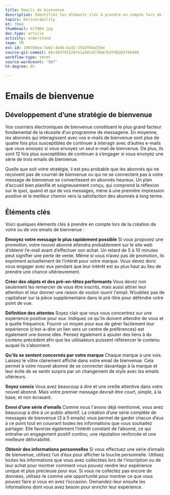 ```yaml
---
title: Emails de bienvenue
description: Identifiez les éléments clés à prendre en compte lors de la création de vos emails de bienvenue.
topics: Deliverability
kt: 7064
thumbnail: kt7064.jpg
doc-type: article
activity: understand
team: TM
exl-id: 1007b0ea-7a62-4b46-ba32-191df64a15be
source-git-commit: 68c403f915287e1a50cd276b67b3f48202f45446
workflow-type: tm+mt
source-wordcount: '567'
ht-degree: 0%

---
```


# Emails de bienvenue

## Développement d’une stratégie de bienvenue

Vos courriers électroniques de bienvenue constituent le plus grand facteur fondamental de la réussite d’un programme de messagerie. En moyenne, les abonnés qui interagissent avec vos e-mails de bienvenue sont plus de quatre fois plus susceptibles de continuer à interagir avec d’autres e-mails que vous envoyez si vous envoyez un seul e-mail de bienvenue. De plus, ils sont 12 fois plus susceptibles de continuer à s’engager si vous envoyez une série de trois emails de bienvenue.

Quelle que soit votre stratégie, il est peu probable que les abonnés qui ne reçoivent pas de courriel de bienvenue ou qui ne se connectent pas à votre message de bienvenue se convertissent en abonnés heureux. Un plan d’accueil bien planifié et soigneusement conçu, qui comprend la réflexion sur le quoi, quand et qui de vos messages, mène à une première impression positive et le meilleur chemin vers la satisfaction des abonnés à long terme.

## Éléments clés

Voici quelques éléments clés à prendre en compte lors de la création de votre ou de vos emails de bienvenue :

**Envoyez votre message le plus rapidement possible**
Si vous proposez une promotion, votre nouvel abonné attendra probablement sur le site web d’obtenir l’e-mail avant d’effectuer son achat. Un retard de 5 à 10 minutes peut signifier une perte de vente. Même si vous n’avez pas de promotion, ils expriment actuellement de l’intérêt pour votre marque. Vous devez donc vous engager avec eux pendant que leur intérêt est au plus haut au lieu de prendre une chance ultérieurement.

**Créer des objets et des pré-en-têtes performants**
Vous devez non seulement les remercier de vous être inscrits, mais aussi attirer leur attention et leur donner une raison de vouloir ouvrir l&#39;email. N’oubliez pas de capitaliser sur la pièce supplémentaire dans le pré-titre pour défendre votre point de vue.

**Définition des attentes**
Soyez clair que vous vous concentrez sur une expérience positive pour eux. Indiquez ce qu&#39;ils doivent attendre de vous et à quelle fréquence. Fournir un moyen pour eux de gérer facilement leur expérience (c’est-à-dire un lien vers un centre de préférences) est également une bonne idée. Pensez également à ajouter des liens à du contenu précédent afin que les utilisateurs puissent référencer le contenu auquel ils s’abonnent.

**Qu’ils se sentent concernés par votre marque**
Chaque marque a une voix. Laissez le vôtre clairement affiché dans votre email de bienvenue. Cela permet à votre nouvel abonné de se connecter davantage à la marque et leur évite de se sentir surpris par un changement de style avec les emails ultérieurs.

**Soyez concis**
Vous avez beaucoup à dire et une oreille attentive dans votre nouvel abonné. Mais votre premier message devrait être court, simple, à la base, et non écrasant.

**Envoi d’une série d’emails**
Comme nous l&#39;avons déjà mentionné, vous avez beaucoup à dire à un public attentif. La création d’une série complète de messages de bienvenue (3 à 5 emails) vous permet de garder chacun d’eux à ce point tout en couvrant toutes les informations que vous souhaitez partager. Elle favorise également l’intérêt constant de l’abonné, ce qui entraîne un engagement positif continu, une réputation renforcée et une meilleure délivrabilité.

**Obtenir des informations personnelles**
Si vous effectuez une série d’emails de bienvenue, utilisez l’un d’eux pour afficher la touche personnelle. Utilisez toutes les informations que vous avez collectées lors de l’inscription ou de leur achat pour montrer comment vous pouvez rendre leur expérience unique et plus précieuse pour eux. Si vous ne collectez pas encore de données, utilisez-le comme une opportunité pour montrer ce que vous pouvez faire si vous en avez l’occasion. Demandez-leur ensuite les informations dont vous avez besoin pour enrichir leur expérience.
